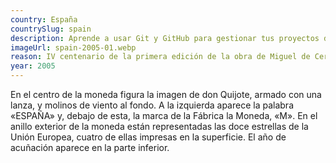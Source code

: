 ```yaml
---
country: España
countrySlug: spain
description: Aprende a usar Git y GitHub para gestionar tus proyectos de código.
imageUrl: spain-2005-01.webp
reason: IV centenario de la primera edición de la obra de Miguel de Cervantes «El ingenioso hidalgo don Quijote de la Mancha»
year: 2005
---
```


En el centro de la moneda figura la imagen de don Quijote, armado con una lanza, y molinos de viento al fondo. A la izquierda aparece la palabra «ESPAÑA» y, debajo de esta, la marca de la Fábrica la Moneda, «M». En el anillo exterior de la moneda están representadas las doce estrellas de la Unión Europea, cuatro de ellas impresas en la superficie. El año de acuñación aparece en la parte inferior.